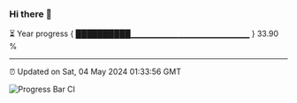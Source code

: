 ### Hi there 👋

⏳ Year progress { ██████████▁▁▁▁▁▁▁▁▁▁▁▁▁▁▁▁▁▁▁▁ } 33.90 %

---

⏰ Updated on Sat, 04 May 2024 01:33:56 GMT

![Progress Bar CI](https://github.com/IshwaranRudhara/GIT-ACTION/workflows/Progress%20Bar%20CI/badge.svg)
